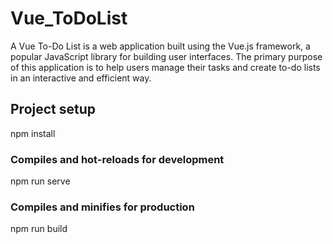 # Vue_ToDoList
A Vue To-Do List is a web application built using the Vue.js framework, a popular JavaScript library for building user interfaces. The primary purpose of this application is to help users manage their tasks and create to-do lists in an interactive and efficient way.


## Project setup
npm install


### Compiles and hot-reloads for development
npm run serve


### Compiles and minifies for production
npm run build
